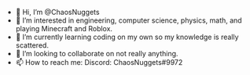 - 👋 Hi, I’m @ChaosNuggets
- 👀 I’m interested in engineering, computer science, physics, math, and playing Minecraft and Roblox.
- 🌱 I’m currently learning coding on my own so my knowledge is really scattered.
- 💞️ I’m looking to collaborate on not really anything.
- 📫 How to reach me: Discord: ChaosNuggets#9972

<!---
ChaosNuggets/ChaosNuggets is a ✨ special ✨ repository because its `README.md` (this file) appears on your GitHub profile.
You can click the Preview link to take a look at your changes.
--->
